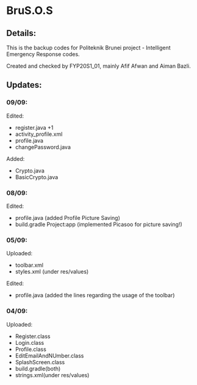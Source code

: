 # BruS.O.S

## Details:
This is the backup codes for Politeknik Brunei project - Intelligent Emergency Response codes.

Created and checked by FYP20S1_01, mainly Afif Afwan and Aiman Bazli.

## Updates: 

### 09/09:

Edited:
- register.java +1 
- activity_profile.xml
- profile.java
- changePassword.java

Added:
- Crypto.java
- BasicCrypto.java

### 08/09:

Edited:
- profile.java (added Profile Picture Saving)
- build.gradle Project:app (implemented Picasoo for picture saving!)

### 05/09:

Uploaded:

- toolbar.xml
- styles.xml (under res/values)

Edited:
- profile.java (added the lines regarding the usage of the toolbar) 


### 04/09:

Uploaded:

- Register.class
- Login.class
- Profile.class
- EditEmailAndNUmber.class
- SplashScreen.class
- build.gradle(both)
- strings.xml(under res/values)



